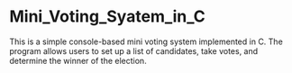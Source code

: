 # Mini_Voting_Syatem_in_C
This is a simple console-based mini voting system implemented in C. The program allows users to set up a list of candidates, take votes, and determine the winner of the election.